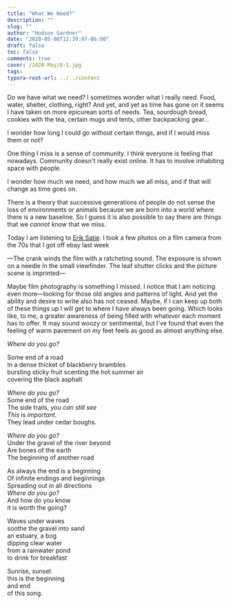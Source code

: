 ```yaml
---
title: "What We Need?"
description: ""
slug: ""
author: "Hudson Gardner"
date: "2020-05-08T12:39:07-06:00"
draft: false
toc: false
comments: true
cover: /2020-May/8-1.jpg
tags:
typora-root-url: ../../content
---
```


Do we have what we need? I sometimes wonder what I really need. Food, water, shelter, clothing, right? And yet, and yet as time has gone on it seems I have taken on more epicurean sorts of needs. Tea, sourdough bread, cookies with the tea, certain mugs and tents, other backpacking gear...

I wonder how long I could go without certain things, and if I would miss them or not?

One thing I miss is a sense of community. I think everyone is feeling that nowadays. Community doesn't really exist online. It has to involve inhabiting space with people. 

I wonder how much we need, and how much we all miss, and if that will change as time goes on.

There is a theory that successive generations of people do not sense the loss of environments or animals because we are born into a world where there is a new baseline. So I guess it is also possible to say there are things that we *cannot know* that we miss.

Today I am listening to [Erik Satie](https://music.youtube.com/watch?v=bQAF2PPz4Ag&feature=share). I took a few photos on a film camera from the 70s that I got off ebay last week 

—The crank winds the film with a ratcheting sound. The exposure is shown on a needle in the small viewfinder. The leaf shutter clicks and the picture scene is imprinted—

Maybe film photography is something I missed. I notice that I am noticing even more—looking for those old angles and patterns of light. And yet the ability and desire to write also has not ceased. Maybe, if I can keep up both of these things up I will get to where I have always been going. Which looks like, to me, a greater awareness of being filled with whatever each moment has to offer. It may sound woozy or sentimental, but I've found that even the feeling of warm pavement on my feet feels as good as almost anything else.



*Where do you go?*  

Some end of a road  
In a dense thicket of blackberry brambles  
bursting sticky fruit scenting the hot summer air  
covering the black asphalt  

*Where do you go?*  
Some end of the road  
The side trails, *you can still see*  
*This* is *important.*  
They lead under cedar boughs.

*Where do you go?*  
Under the gravel of the river beyond  
Are bones of the earth  
The beginning of another road

As always the end is a beginning  
Of infinite endings and beginnings  
Spreading out in all directions  
*Where do you go?*  
And how do you know  
it is worth the going?

Waves under waves  
soothe the gravel into sand  
an estuary, a bog  
dipping clear water  
from a rainwater pond  
to drink for breakfast

Sunrise, sunset  
this is the beginning  
and end  
of this song.